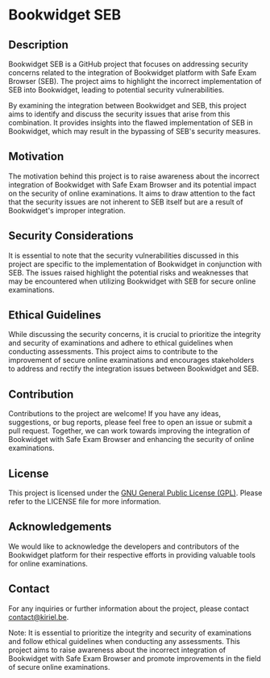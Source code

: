 # Bookwidget SEB

## Description

Bookwidget SEB is a GitHub project that focuses on addressing security concerns related to the integration of Bookwidget platform with Safe Exam Browser (SEB). The project aims to highlight the incorrect implementation of SEB into Bookwidget, leading to potential security vulnerabilities.

By examining the integration between Bookwidget and SEB, this project aims to identify and discuss the security issues that arise from this combination. It provides insights into the flawed implementation of SEB in Bookwidget, which may result in the bypassing of SEB's security measures.

## Motivation

The motivation behind this project is to raise awareness about the incorrect integration of Bookwidget with Safe Exam Browser and its potential impact on the security of online examinations. It aims to draw attention to the fact that the security issues are not inherent to SEB itself but are a result of Bookwidget's improper integration.

## Security Considerations

It is essential to note that the security vulnerabilities discussed in this project are specific to the implementation of Bookwidget in conjunction with SEB. The issues raised highlight the potential risks and weaknesses that may be encountered when utilizing Bookwidget with SEB for secure online examinations.

## Ethical Guidelines

While discussing the security concerns, it is crucial to prioritize the integrity and security of examinations and adhere to ethical guidelines when conducting assessments. This project aims to contribute to the improvement of secure online examinations and encourages stakeholders to address and rectify the integration issues between Bookwidget and SEB.

## Contribution

Contributions to the project are welcome! If you have any ideas, suggestions, or bug reports, please feel free to open an issue or submit a pull request. Together, we can work towards improving the integration of Bookwidget with Safe Exam Browser and enhancing the security of online examinations.

## License

This project is licensed under the [GNU General Public License (GPL)](/LICENSE). Please refer to the LICENSE file for more information.

## Acknowledgements

We would like to acknowledge the developers and contributors of the Bookwidget platform for their respective efforts in providing valuable tools for online examinations.

## Contact

For any inquiries or further information about the project, please contact [contact@kiriel.be](mailto:contact@kiriel.be).

Note: It is essential to prioritize the integrity and security of examinations and follow ethical guidelines when conducting any assessments. This project aims to raise awareness about the incorrect integration of Bookwidget with Safe Exam Browser and promote improvements in the field of secure online examinations.